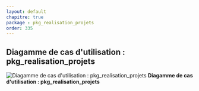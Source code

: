 ```yaml
---
layout: default
chapitre: true
package : pkg_realisation_projets
order: 335
---
```


## Diagamme de cas d'utilisation : pkg_realisation_projets

![Diagamme de cas d'utilisation : pkg_realisation_projets](/soli-lms/diagrammes/pkg_realisation_projets/uses_cases_pkg_realisation_projets/uses_cases_pkg_realisation_projets.svg)
**Diagamme de cas d'utilisation : pkg_realisation_projets**